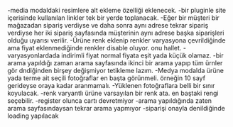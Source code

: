 -media modaldaki resimlere alt ekleme özelliği eklenecek.
-bir pluginle site içerisinde kullanılan linkler tek bir yerde toplanacak.
-Eğer bir müşteri bir mağazadan sipariş verdiyse ve daha sonra aynı adrese tekrar sipariş verdiyse
her iki sipariş sayfasında müşterinin aynı adrese başka siparişleri olduğu uyarısı verilir.
-Ürüne renk eklenip renkler varyasyona çevrildiğinde ama fiyat eklenmediğinde renkler disable oluyor. onu hallet.
-varyasyonlardada indirimli fiyat normal fiyata eşit yada küçük olamaz.
-bir arama yapıldığı zaman arama sayfasında ikinci bir arama yapıp tüm ürnler gör dndiğinden
birşey değişmiyor tetikleme lazım.
-Medya modalda ürüne yada terme ait seçili fotoğraflar en başta görünmeli. örneğin 10 sayf gerideyse oraya kadar aranmamalı.
-Yüklenen fotoğraflara belli bir sınır koyulacak.
-renk varyantlı ürüne varsayılan bir renk ata. en baştaki rengi seçebilir.
-register olunca cartı devretmiyor
-arama yapıldığında zaten arama sayfasındaysan tekrar arama yapmıyor
-siparişi onayla denildiğinde loading yapılacak
